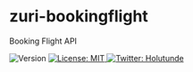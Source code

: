 # zuri-bookingflight
 Booking Flight API
 
 
<p>
  <img alt="Version" src="https://img.shields.io/badge/version-1.0.0.-blue.svg?cacheSeconds=2592000" />
  <a href="#" target="_blank">
    <img alt="License: MIT" src="https://img.shields.io/badge/License-MIT-yellow.svg" />
  </a>
  <a href="https://twitter.com/holutunde" target="_blank">
    <img alt="Twitter: Holutunde" src="https://img.shields.io/twitter/follow/holutunde.svg?style=social" />
  </a>
</p>

